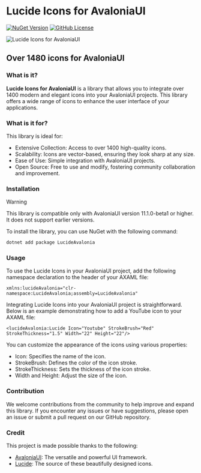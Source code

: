 # Lucide Icons for AvaloniaUI
[![NuGet Version](https://img.shields.io/nuget/v/LucideAvalonia)](https://www.nuget.org/packages/LucideAvalonia)
[![GitHub License](https://img.shields.io/github/license/MarwanFr/LucideAvaloniaUI)](https://github.com/MarwanFr/LucideAvaloniaUI/blob/main/LICENSE)

![Lucide Icons for AvaloniaUI](https://raw.githubusercontent.com/MarwanFr/LucideAvaloniaUI/main/image/Banner.webp)

## Over 1480 icons for AvaloniaUI

### What is it?

**Lucide Icons for AvaloniaUI** is a library that allows you to integrate over 1400 modern and elegant icons into your AvaloniaUI projects. This library offers a wide range of icons to enhance the user interface of your applications.

### What is it for?

This library is ideal for:
- Extensive Collection: Access to over 1400 high-quality icons.
- Scalability: Icons are vector-based, ensuring they look sharp at any size.
- Ease of Use: Simple integration with AvaloniaUI projects.
- Open Source: Free to use and modify, fostering community collaboration and improvement.

### Installation

> [!WARNING]
> This library is compatible only with AvaloniaUI version 11.1.0-beta1 or higher. It does not support earlier versions.

To install the library, you can use NuGet with the following command:

```sh
dotnet add package LucideAvalonia
```

### Usage

To use the Lucide Icons in your AvaloniaUI project, add the following namespace declaration to the header of your AXAML file:
```axaml
xmlns:lucideAvalonia="clr-namespace:LucideAvalonia;assembly=LucideAvalonia"
```

Integrating Lucide Icons into your AvaloniaUI project is straightforward. Below is an example demonstrating how to add a YouTube icon to your AXAML file:

```axaml
<lucideAvalonia:Lucide Icon="Youtube" StrokeBrush="Red" StrokeThickness="1.5" Width="22" Height="22"/>
```

You can customize the appearance of the icons using various properties:

- Icon: Specifies the name of the icon.
- StrokeBrush: Defines the color of the icon stroke.
- StrokeThickness: Sets the thickness of the icon stroke.
- Width and Height: Adjust the size of the icon.

### Contribution

We welcome contributions from the community to help improve and expand this library. If you encounter any issues or have suggestions, please open an issue or submit a pull request on our GitHub repository.

### Credit
This project is made possible thanks to the following:

- [AvaloniaUI](https://www.avaloniaui.net): The versatile and powerful UI framework.
- [Lucide](https://www.lucide.dev): The source of these beautifully designed icons.
